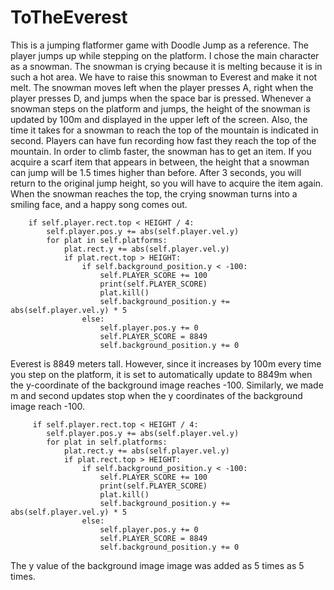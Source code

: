 # ToTheEverest
This is a jumping flatformer game with Doodle Jump as a reference.
The player jumps up while stepping on the platform.
I chose the main character as a snowman.
The snowman is crying because it is melting because it is in such a hot area. We have to raise this snowman to Everest and make it not melt.
The snowman moves left when the player presses A, right when the player presses D, and jumps when the space bar is pressed.
Whenever a snowman steps on the platform and jumps, the height of the snowman is updated by 100m and displayed in the upper left of the screen.
Also, the time it takes for a snowman to reach the top of the mountain is indicated in second.
Players can have fun recording how fast they reach the top of the mountain.
In order to climb faster, the snowman has to get an item.
If you acquire a scarf item that appears in between, the height that a snowman can jump will be 1.5 times higher than before.
After 3 seconds, you will return to the original jump height, so you will have to acquire the item again.
When the snowman reaches the top, the crying snowman turns into a smiling face, and a happy song comes out.

        if self.player.rect.top < HEIGHT / 4:
            self.player.pos.y += abs(self.player.vel.y)
            for plat in self.platforms:
                plat.rect.y += abs(self.player.vel.y)
                if plat.rect.top > HEIGHT:
                    if self.background_position.y < -100:
                        self.PLAYER_SCORE += 100
                        print(self.PLAYER_SCORE)
                        plat.kill()
                        self.background_position.y += abs(self.player.vel.y) * 5
                    else:
                        self.player.pos.y += 0
                        self.PLAYER_SCORE = 8849
                        self.background_position.y += 0
Everest is 8849 meters tall. However, since it increases by 100m every time you step on the platform, it is set to automatically update to 8849m when the y-coordinate of the background image reaches -100.
Similarly, we made m and second updates stop when the y coordinates of the background image reach -100.

         if self.player.rect.top < HEIGHT / 4:
            self.player.pos.y += abs(self.player.vel.y)
            for plat in self.platforms:
                plat.rect.y += abs(self.player.vel.y)
                if plat.rect.top > HEIGHT:
                    if self.background_position.y < -100:
                        self.PLAYER_SCORE += 100
                        print(self.PLAYER_SCORE)
                        plat.kill()
                        self.background_position.y += abs(self.player.vel.y) * 5
                    else:
                        self.player.pos.y += 0
                        self.PLAYER_SCORE = 8849
                        self.background_position.y += 0
The y value of the background image image was added as 5 times as 5 times.
